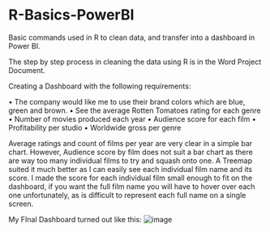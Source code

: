 # R-Basics-PowerBI
Basic commands used in R to clean data, and transfer into a dashboard in Power BI.

The step by step process in cleaning the data using R is in the Word Project Document.

Creating a Dashboard with the following requirements:

•	The company would like me to use their brand colors which are blue, green and brown.
•	See the average Rotten Tomatoes rating for each genre
•	Number of movies produced each year
•	Audience score for each film
•	Profitability per studio
•	Worldwide gross per genre


Average ratings and count of films per year are very clear in a simple bar chart. However, Audience score by film does not suit a bar chart as there are way too many individual films to try and squash onto one. A Treemap suited it much better as I can easily see each individual film name and its score. I made the score for each individual film small enough to fit on the dashboard, if you want the full film name you will have to hover over each one unfortunately, as is difficult to represent each full name on a single screen.


My FInal Dashboard turned out like this:
![image](https://github.com/Jonny-cmd/R-Basics-PowerBI/assets/133645997/ef02164d-ae1e-4b88-933b-74ef67d746bf)
